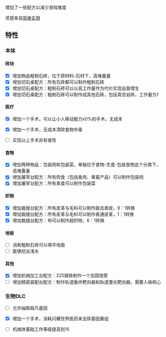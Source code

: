 增加了一些配方以减少游戏难度


灵感来自[简单实用](https://steamcommunity.com/sharedfiles/filedetails/?id=3219300108)
## 特性
### 本体
#### 砖块
- [x] 增加物品粗制石砖，位于原材料-石材下，高堆叠量
- [x] 增加切石桌配方：所有石砖都可以制作粗制石砖
- [x] 增加切石桌配方：粗制石砖可以以高工作量作为代价实现自我增生
- [x] 增加切石桌配方：粗制石砖可以制作成其他石砖，包括真空岩砖，工作量为1

#### 医疗
- [x] 增加一个手术，可以让小人移动能力x0%的手术，无成本
- [x] 增加一个手术，无成本清除食物中毒

- [ ] 实现以上手术非有害性

#### 食物
- [x] 增加两种物品：包装肉和包装菜，单独位于食物-生食-包装食物这个分类下，高堆叠量
- [x] 增加屠宰台配方：所有肉食（包括鱼肉、禽畜产品）可以制作包装肉
- [x] 增加屠宰台配方：所有素食可以制作包装菜

#### 织物
- [x] 增加裁缝台配方：所有皮革与毛料可以制作敲击兽皮，9：1转换
- [x] 增加裁缝台配方：所有皮革与毛料可以制作普通皮革，1：1转换
- [x] 增加裁缝台配方：布可以制作超织物，6：1转换

#### 地板
- [ ] 消耗粗制石砖可以填平地面
- [ ] 能够挖出浅水

#### 其他
- [x] 增加机械加工台配方：225钢铁制作一个加固炮管
- [ ] 增加精密装配台配方：制作轨道轰炸靶向器和轨道激光靶向器，需要人格核心

### 生物DLC
- [ ] 允许抽取超凡基因
- [x] 增加一个手术，消耗闪耀世界医药来去除基因重组
- [ ] 机械体基础工作等级提高到15

